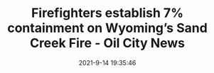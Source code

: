 ---
"title": "Firefighters establish 7% containment on Wyoming’s Sand Creek Fire - Oil City News"
"date": "2021-9-14 19:35:46"
"feed_name": "GOOGLENEWSCONSTRUCTION"
"feed_website": "https://news.google.com/search?q=construction%2Bincident&hl=en-US&gl=US&ceid=US:en"
"feed_rss": "https://news.google.com/rss/search?q=construction%2Bincident&hl=en-US&gl=US&ceid=US:en"
"link": "https://oilcity.news/wyoming/wildfire/2021/09/14/firefighters-establish-7-containment-on-wyomings-sand-creek-fire/"
"file": "_posts/2021-1-1-afee5c9385ce457f7088200a505e0e3d0b1e7f83.md"
"accident": "0"
"drilling": "0"
"dead": "0"
"injured": "0"
---